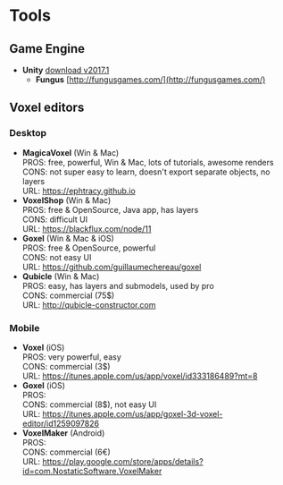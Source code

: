 # Tools

## Game Engine
- **Unity** [download v2017.1](https://unity3d.com/get-unity/download/archive)
  - **Fungus** [http://fungusgames.com/](http://fungusgames.com/)  

## Voxel editors

### Desktop
- **MagicaVoxel** (Win & Mac)  
  PROS: free, powerful, Win & Mac, lots of tutorials, awesome renders  
  CONS: not super easy to learn, doesn't export separate objects, no layers  
  URL: <https://ephtracy.github.io>
- **VoxelShop** (Win & Mac)  
  PROS: free & OpenSource, Java app, has layers  
  CONS: difficult UI  
  URL: <https://blackflux.com/node/11>
- **Goxel** (Win & Mac & iOS)  
  PROS: free & OpenSource, powerful  
  CONS: not easy UI  
  URL: <https://github.com/guillaumechereau/goxel>
- **Qubicle** (Win & Mac)  
  PROS: easy, has layers and submodels, used by pro  
  CONS: commercial (75$)  
  URL: <http://qubicle-constructor.com>

### Mobile
- **Voxel** (iOS)  
  PROS: very powerful, easy  
  CONS: commercial (3$)  
  URL: <https://itunes.apple.com/us/app/voxel/id333186489?mt=8>  
- **Goxel** (iOS)  
  PROS:  
  CONS: commercial (8$), not easy UI  
  URL: <https://itunes.apple.com/us/app/goxel-3d-voxel-editor/id1259097826>  
- **VoxelMaker** (Android)  
  PROS:  
  CONS: commercial (6€)  
  URL: <https://play.google.com/store/apps/details?id=com.NostaticSoftware.VoxelMaker>  
